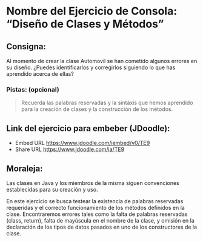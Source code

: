 # Nombre del Ejercicio de Consola: “Diseño de Clases y Métodos”


## Consigna:

Al momento de crear la clase Automovil se han cometido algunos errores en su diseño. ¿Puedes identificarlos y corregirlos siguiendo lo que has aprendido acerca de ellas?


### Pistas: (opcional)


> Recuerda las palabras reservadas y la sintáxis que hemos aprendido para la creación de clases y la construcción de los métodos.


## Link del ejercicio para embeber (JDoodle):

* Embed URL https://www.jdoodle.com/iembed/v0/TE9
* Share URL https://www.jdoodle.com/ia/TE9


## Moraleja:


Las clases en Java y los miembros de la misma siguen convenciones establecidas para su creación y uso.

En este ejercicio se busca testear la existencia de palabras reservadas requeridas y el correcto funcionamiento de los métodos definidos en la clase. Encontraremos errores tales como la falta de palabras reservadas (class, return), falta de mayúscula en el nombre de la clase, y omisión en la declaración de los tipos de datos pasados en uno de los constructores de la clase.